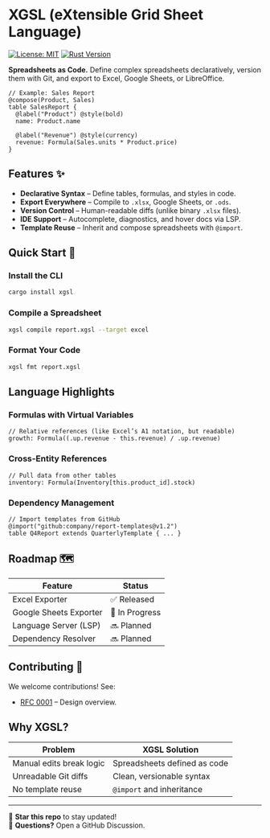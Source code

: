 


# XGSL (eXtensible Grid Sheet Language)  

[![License: MIT](https://img.shields.io/badge/License-MIT-blue.svg)](https://opensource.org/licenses/MIT)
[![Rust Version](https://img.shields.io/badge/Rust-1.70%2B-orange)](https://www.rust-lang.org)

**Spreadsheets as Code.** Define complex spreadsheets declaratively, version them with Git, and export to Excel, Google Sheets, or LibreOffice.

```xgsl
// Example: Sales Report
@compose(Product, Sales)
table SalesReport {
  @label("Product") @style(bold)
  name: Product.name

  @label("Revenue") @style(currency)
  revenue: Formula(Sales.units * Product.price)
}
```

## Features ✨

- **Declarative Syntax** – Define tables, formulas, and styles in code.
- **Export Everywhere** – Compile to `.xlsx`, Google Sheets, or `.ods`.
- **Version Control** – Human-readable diffs (unlike binary `.xlsx` files).
- **IDE Support** – Autocomplete, diagnostics, and hover docs via LSP.
- **Template Reuse** – Inherit and compose spreadsheets with `@import`.

## Quick Start 🚀

### Install the CLI
```bash
cargo install xgsl
```

### Compile a Spreadsheet
```bash
xgsl compile report.xgsl --target excel
```

### Format Your Code
```bash
xgsl fmt report.xgsl
```

## Language Highlights

### Formulas with Virtual Variables
```xgsl
// Relative references (like Excel’s A1 notation, but readable)
growth: Formula((.up.revenue - this.revenue) / .up.revenue)
```

### Cross-Entity References
```xgsl
// Pull data from other tables
inventory: Formula(Inventory[this.product_id].stock)
```

### Dependency Management
```xgsl
// Import templates from GitHub
@import("github:company/report-templates@v1.2")
table Q4Report extends QuarterlyTemplate { ... }
```

## Roadmap 🗺️

| Feature               | Status       |
|-----------------------|-------------|
| Excel Exporter        | ✅ Released  |
| Google Sheets Exporter| 🚧 In Progress |
| Language Server (LSP) | 🔜 Planned   |
| Dependency Resolver   | 🔜 Planned   |

## Contributing 🤝

We welcome contributions! See:
- [RFC 0001](rfcs/0001-xgsl.md) – Design overview.

## Why XGSL?

| Problem               | XGSL Solution              |
|-----------------------|----------------------------|
| Manual edits break logic | Spreadsheets defined as code |
| Unreadable Git diffs   | Clean, versionable syntax   |
| No template reuse      | `@import` and inheritance  |

---

📌 **Star this repo** to stay updated!  
💬 **Questions?** Open a GitHub Discussion.


